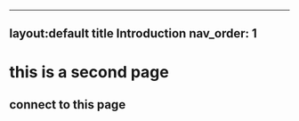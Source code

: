 -----------
layout:default
title Introduction
nav_order: 1
-----------
# this is a second page
## connect to this page
